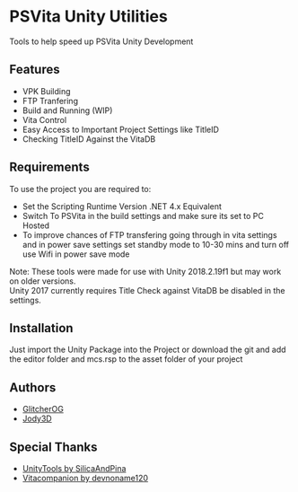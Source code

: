 # PSVita Unity Utilities

Tools to help speed up PSVita Unity Development

## Features

- VPK Building
- FTP Tranfering
- Build and Running (WIP)
- Vita Control
- Easy Access to Important Project Settings like TitleID
- Checking TitleID Against the VitaDB 

## Requirements

To use the project you are required to:
- Set the Scripting Runtime Version .NET 4.x Equivalent
- Switch To PSVita in the build settings and make sure its set to PC Hosted
- To improve chances of FTP transfering going through in vita settings and in power save settings set standby mode to 10-30 mins and turn off use Wifi in power save mode
 
Note: These tools were made for use with Unity 2018.2.19f1 but may work on older versions.  
Unity 2017 currently requires Title Check against VitaDB be disabled in the settings.

## Installation

Just import the Unity Package into the Project or download the git and add the editor folder and mcs.rsp to the asset folder of your project

## Authors
- [GlitcherOG](https://github.com/GlitcherOG)
- [Jody3D](https://github.com/Jordy3D)

## Special Thanks

 - [UnityTools by SilicaAndPina](https://bitbucket.org/SilicaAndPina/unitytools/src/master/)
 - [Vitacompanion by devnoname120](https://github.com/devnoname120/vitacompanion)

